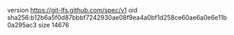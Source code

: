 version https://git-lfs.github.com/spec/v1
oid sha256:b12b6a5f0d87bbbf7242930ae08f9ea4a0bf1d258ce60ae6a0e6e11b0a295ac3
size 14676
